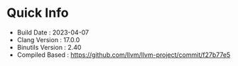 # Quick Info
* Build Date : 2023-04-07
* Clang Version : 17.0.0
* Binutils Version : 2.40
* Compiled Based : https://github.com/llvm/llvm-project/commit/f27b77e5
